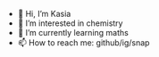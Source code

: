 - 👋 Hi, I’m Kasia
- 👀 I’m interested in chemistry
- 🌱 I’m currently learning maths
- 📫 How to reach me: github/ig/snap
